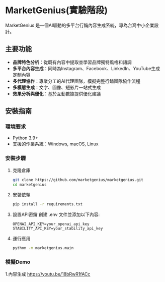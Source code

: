 # MarketGenius(實驗階段)

MarketGenius 是一個AI驅動的多平台行銷內容生成系統，專為台灣中小企業設計。

## 主要功能

- **品牌特色分析**：從既有內容中提取並學習品牌獨特風格和語調
- **多平台內容生成**：同時為Instagram、Facebook、LinkedIn、YouTube生成定制內容
- **多代理協作**：專業分工的AI代理團隊，模擬完整行銷團隊協作流程
- **多模態生成**：文字、圖像、短影片一站式生成
- **效果分析與優化**：基於互動數據提供優化建議

## 安裝指南

### 環境要求

- Python 3.9+
- 支援的作業系統：Windows, macOS, Linux

### 安裝步驟

1. 克隆倉庫
   ```bash
   git clone https://github.com/marketgenius/marketgenius.git
   cd marketgenius

2. 安裝依賴
   ```bash
   pip install -r requirements.txt

3. 設置API密鑰
   創建 .env 文件並添加以下內容:
   ```
   OPENAI_API_KEY=your_openai_api_key
   STABILITY_API_KEY=your_stability_api_key

4. 運行應用
   ```bash
   python -m marketgenius.main

### 模擬Demo

1.內容生成
https://youtu.be/18bRwR1fACc
